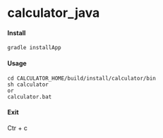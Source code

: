 calculator_java
===============

#### Install

    gradle installApp
    
#### Usage

    cd CALCULATOR_HOME/build/install/calculator/bin
    sh calculator 
    or
    calculator.bat
    
#### Exit

Ctr + c
